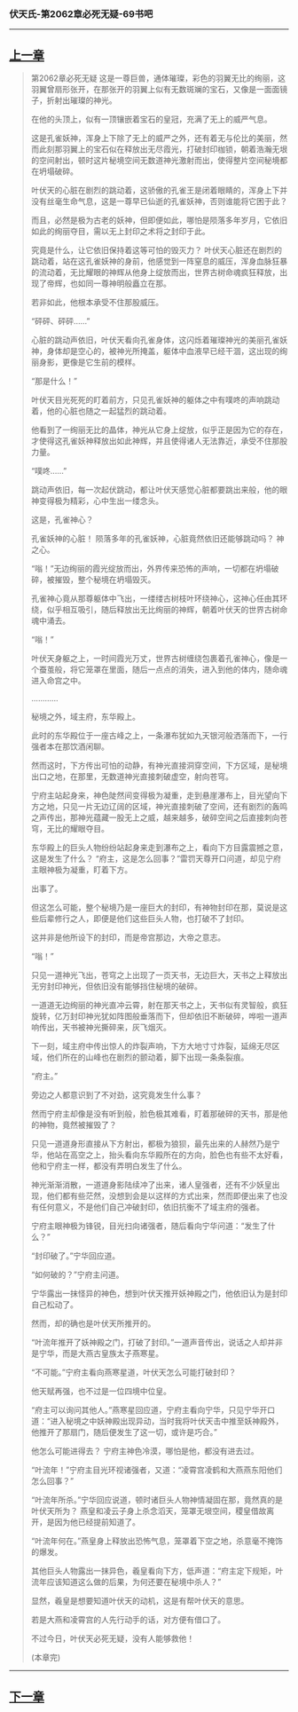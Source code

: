 ### 伏天氏-第2062章必死无疑-69书吧

--------
[上一章](./d954ac66c3fead54d58badb53fd04367.md)
--------


>
>
>
>第2062章必死无疑
>这是一尊巨兽，通体璀璨，彩色的羽翼无比的绚丽，这羽翼曾扇形张开，在那张开的羽翼上似有无数斑斓的宝石，又像是一面面镜子，折射出璀璨的神光。
>
>在他的头顶上，似有一顶镶嵌着宝石的皇冠，充满了无上的威严气息。
>
>这是孔雀妖神，浑身上下除了无上的威严之外，还有着无与伦比的美丽，然而此刻那羽翼上的宝石似在释放出无尽霞光，打破封印枷锁，朝着浩瀚无垠的空间射出，顿时这片秘境空间无数道神光激射而出，使得整片空间秘境都在坍塌破碎。
>
>叶伏天的心脏在剧烈的跳动着，这骄傲的孔雀王是闭着眼睛的，浑身上下并没有丝毫生命气息，这是一尊早已仙逝的孔雀妖神，否则谁能将它困于此？
>
>而且，必然是极为古老的妖神，但即便如此，哪怕是陨落多年岁月，它依旧如此的绚丽夺目，需以无上封印之术将之封印于此。
>
>究竟是什么，让它依旧保持着这等可怕的毁灭力？
>叶伏天心脏还在剧烈的跳动着，站在这孔雀妖神的身前，他感觉到一阵窒息的威压，浑身血脉狂暴的流动着，无比耀眼的神辉从他身上绽放而出，世界古树命魂疯狂释放，出现了帝辉，也如同一尊神明般矗立在那。
>
>若非如此，他根本承受不住那股威压。
>
>“砰砰、砰砰……”
>
>心脏的跳动声依旧，叶伏天看向孔雀身体，这闪烁着璀璨神光的美丽孔雀妖神，身体却是空心的，被神光所掩盖，躯体中血液早已经干涸，这出现的绚丽身影，更像是它生前的模样。
>
>“那是什么！”
>
>叶伏天目光死死的盯着前方，只见孔雀妖神的躯体之中有噗咚的声响跳动着，他的心脏也随之一起猛烈的跳动着。
>
>他看到了一绚丽无比的晶体，神光从它身上绽放，似乎正是因为它的存在，才使得这孔雀妖神释放出如此神辉，并且使得诸人无法靠近，承受不住那股力量。
>
>“噗咚……”
>
>跳动声依旧，每一次起伏跳动，都让叶伏天感觉心脏都要跳出来般，他的眼神变得极为精彩，心中生出一缕念头。
>
>这是，孔雀神心？
>
>孔雀妖神的心脏！
>陨落多年的孔雀妖神，心脏竟然依旧还能够跳动吗？
>神之心。
>
>“嗡！”无边绚丽的霞光绽放而出，外界传来恐怖的声响，一切都在坍塌破碎，被摧毁，整个秘境在坍塌毁灭。
>
>孔雀神心竟从那尊躯体中飞出，一缕缕古树枝叶环绕神心，这神心任由其环绕，似乎相互吸引，随后释放出无比绚丽的神辉，朝着叶伏天的世界古树命魂中涌去。
>
>“嗡！”
>
>叶伏天身躯之上，一时间霞光万丈，世界古树缠绕包裹着孔雀神心，像是一个蚕茧般，将它笼罩在里面，随后一点点的消失，进入到他的体内，随命魂进入命宫之中。
>
>…………
>
>秘境之外，域主府，东华殿上。
>
>此时的东华殿位于一座古峰之上，一条瀑布犹如九天银河般洒落而下，一行强者本在那饮酒闲聊。
>
>然而这时，下方传出可怕的动静，有神光直接洞穿空间，下方区域，是秘境出口之地，在那里，无数道神光直接刺破虚空，射向苍穹。
>
>宁府主站起身来，神色陡然间变得极为凝重，走到悬崖瀑布上，目光望向下方之地，只见一片无边辽阔的区域，神光直接刺破了空间，还有剧烈的轰鸣之声传出，那神光蕴藏一股无上之威，越来越多，破碎空间之后直接刺向苍穹，无比的耀眼夺目。
>
>东华殿上的巨头人物纷纷站起身来走到瀑布之上，看向下方目露震撼之意，这是发生了什么？
>“府主，这是怎么回事？”雷罚天尊开口问道，却见宁府主眼神极为凝重，盯着下方。
>
>出事了。
>
>但这怎么可能，整个秘境乃是一座巨大的封印，有神物封印在那，莫说是这些后辈修行之人，即便是他们这些巨头人物，也打破不了封印。
>
>这并非是他所设下的封印，而是帝宫那边，大帝之意志。
>
>“嗡！”
>
>只见一道神光飞出，苍穹之上出现了一页天书，无边巨大，天书之上释放出无穷封印神光，但依旧没有能够挡住秘境的破碎。
>
>一道道无边绚丽的神光直冲云霄，射在那天书之上，天书似有灵智般，疯狂旋转，亿万封印神光犹如阵图般垂落而下，但却依旧不断破碎，哗啦一道声响传出，天书被神光撕碎来，灰飞烟灭。
>
>下一刻，域主府中传出惊人的炸裂声响，下方大地寸寸炸裂，延绵无尽区域，他们所在的山峰也在剧烈的颤动着，脚下出现一条条裂痕。
>
>“府主。”
>
>旁边之人都意识到了不对劲，这究竟发生什么事？
>
>然而宁府主却像是没有听到般，脸色极其难看，盯着那破碎的天书，那是他的神物，竟然被摧毁了？
>
>只见一道道身形直接从下方射出，都极为狼狈，最先出来的人赫然乃是宁华，他站在高空之上，抬头看向东华殿所在的方向，脸色也有些不太好看，他和宁府主一样，都没有弄明白发生了什么。
>
>神光渐渐消散，一道道身影陆续冲了出来，诸人皇强者，还有不少妖皇出现，他们都有些茫然，没想到会是以这样的方式出来，然而即便出来了也没有任何意义，不是他们自己冲破封印，依旧抗衡不了域主府的强者。
>
>宁府主眼神极为锋锐，目光扫向诸强者，随后看向宁华问道：“发生了什么？”
>
>“封印破了。”宁华回应道。
>
>“如何破的？”宁府主问道。
>
>宁华露出一抹怪异的神色，想到叶伏天推开妖神殿之门，他依旧认为是封印自己松动了。
>
>然而，却的确也是叶伏天所推开的。
>
>“叶流年推开了妖神殿之门，打破了封印。”一道声音传出，说话之人却并非是宁华，而是大燕古皇族太子燕寒星。
>
>“不可能。”宁府主看向燕寒星道，叶伏天怎么可能打破封印？
>
>他天赋再强，也不过是一位四境中位皇。
>
>“府主可以询问其他人。”燕寒星回应道，宁府主看向宁华，只见宁华开口道：“进入秘境之中妖神殿出现异动，当时我将叶伏天击中推至妖神殿外，他推开了那扇门，随后便发生了这一切，或许是巧合。”
>
>他怎么可能进得去？
>宁府主神色冷漠，哪怕是他，都没有进去过。
>
>“叶流年！”宁府主目光环视诸强者，又道：“凌霄宫凌鹤和大燕燕东阳他们怎么回事？”
>
>“叶流年所杀。”宁华回应说道，顿时诸巨头人物神情凝固在那，竟然真的是叶伏天所为？
>燕皇和凌云子身上杀念滔天，笼罩无垠空间，稷皇借故离开，是因为他已经提前知道了。
>
>“叶流年何在。”燕皇身上释放出恐怖气息，笼罩着下空之地，杀意毫不掩饰的爆发。
>
>其他巨头人物露出一抹异色，羲皇看向下方，低声道：“府主定下规矩，叶流年应该知道这么做的后果，为何还要在秘境中杀人？”
>
>显然，羲皇是想要知道叶伏天的动机，这是有帮叶伏天的意思。
>
>若是大燕和凌霄宫的人先行动手的话，对方便有借口了。
>
>不过今日，叶伏天必死无疑，没有人能够救他！
>
>(本章完)
>
>

--------
[下一章](./da38b583e0a68aa3a08308dc9147205e.md)
--------
